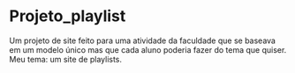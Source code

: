 # Projeto_playlist
Um projeto de site feito para uma atividade da faculdade que se baseava em um modelo único mas que cada aluno poderia fazer do tema que quiser.
<br>Meu tema: um site de playlists.
